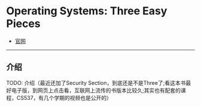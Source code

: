 # Operating Systems: Three Easy Pieces

- [官网](https://pages.cs.wisc.edu/~remzi/OSTEP/)

---

## 介绍

TODO: 介绍（最近还加了Security Section，到底还是不是Three了;看这本书最好电子版，到网页上点击看，互联网上流传的书版本比较久;其实也有配套的课程，CS537，有几个学期的视频也是公开的）


